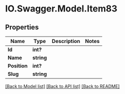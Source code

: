 # IO.Swagger.Model.Item83
## Properties

Name | Type | Description | Notes
------------ | ------------- | ------------- | -------------
**Id** | **int?** |  | 
**Name** | **string** |  | 
**Position** | **int?** |  | 
**Slug** | **string** |  | 

[[Back to Model list]](../README.md#documentation-for-models) [[Back to API list]](../README.md#documentation-for-api-endpoints) [[Back to README]](../README.md)

